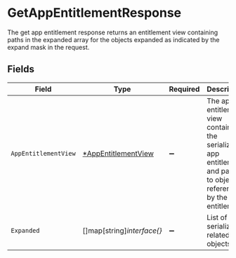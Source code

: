 # GetAppEntitlementResponse

 The get app entitlement response returns an entitlement view containing paths in the expanded array for the objects expanded as indicated by the expand mask in the request.



## Fields

| Field                                                                                                                      | Type                                                                                                                       | Required                                                                                                                   | Description                                                                                                                |
| -------------------------------------------------------------------------------------------------------------------------- | -------------------------------------------------------------------------------------------------------------------------- | -------------------------------------------------------------------------------------------------------------------------- | -------------------------------------------------------------------------------------------------------------------------- |
| `AppEntitlementView`                                                                                                       | [*AppEntitlementView](../../models/shared/appentitlementview.md)                                                           | :heavy_minus_sign:                                                                                                         |  The app entitlement view contains the serialized app entitlement and paths to objects referenced by the app entitlement.<br/> |
| `Expanded`                                                                                                                 | []map[string]*interface{}*                                                                                                 | :heavy_minus_sign:                                                                                                         |  List of serialized related objects.<br/>                                                                                  |